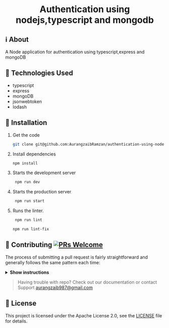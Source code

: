 <h1 align="center">Authentication using nodejs,typescript and mongodb</h1>

## :information_source: About
A Node application for authentication using typescript,express and mongoDB



## :hammer: Technologies Used
 
- typescript
- express
- mongoDB
- jsonwebtoken
- lodash


## :rocket: Installation
1. Get the code

    ```bash
    git clone git@github.com:AurangzaibRamzan/authentication-using-node-typescript-mongodb.git && cd authentication-using-node-typescript-mongodb
    ```

2. Install dependencies

    ```bash
    npm install
    ```


3. Starts the development server
   
   ```bash
    npm run dev
    ```

4. Starts the production server
   
   ```bash
    npm run start
    ```

5. Runs the linter.
   
   ```bash
    npm run lint
    ```

     ```bash
    npm run lint-fix
    ```



## 🤝 Contributing [![PRs Welcome](https://img.shields.io/badge/PRs-welcome-brightgreen.svg?style=flat-square)](http://makeapullrequest.com)
The process of submitting a pull request is fairly straightforward and generally follows the same pattern each time:

<details><summary><b>Show instructions</b></summary>

1. Search [GitHub](https://github.com/AurangzaibRamzan/authentication-using-node-typescript-mongodb/pulls) for an open or closed PR that relates to your submission. You don't want to duplicate effort.

2. [Fork](http://help.github.com/fork-a-repo/) this project, clone your fork, and configure the remotes:

    ```bash
    # Clone your fork of the repo into the current directory
    git clone https://github.com/<your-username>/<repo-name>
    # Navigate to the newly cloned directory
    cd <repo-name>
    # Assign the original repo to a remote called "upstream"
    git remote add upstream https://github.com/AurangzaibRamzan/authentication-using-node-typescript-mongodb.git
    ```

3. If you cloned a while ago, get the latest changes from upstream:

    ```bash
    git checkout master
    git pull upstream master
    ```

4. Create a new branch (off the master branch) to contain your feature, change or fix:

    ```bash
    git checkout -b <branch-name>
    ```

5. After you have made your changes, run tests and lint checks:
    ```bash
    # for test
    npm test
    ```
    ```bash
    # for lint check
    npm run lint
    ```
    ```bash
    # for lint fix
    npm run lint-fix
    ```

6. Commit your changes using a descriptive commit message.

7. Rebase onto upstream

8. Push your branch to GitHub:

    ```bash
    git push origin <branch-name>
    ```

7. [Open a Pull Request](https://help.github.com/articles/using-pull-requests/) using your branch and fill the [required template](.github/pull_request_template.md).

**IMPORTANT**: By submitting a patch, you agree to license your work under the same license as that used by the project.

</details>

> Having trouble with repo? Check out our documentation or contact Support aurangzaib987@gmail.com

## :page_facing_up: License

This project is licensed under the Apache License 2.0, see the [LICENSE](LICENSE) file for details.




    
    
